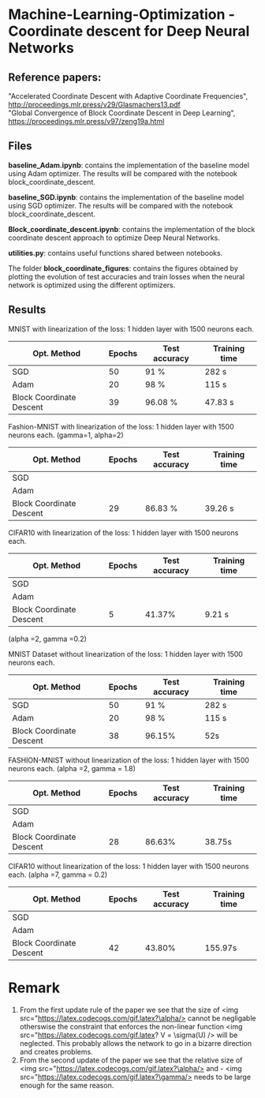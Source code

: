 # Machine-Learning-Optimization - Coordinate descent for Deep Neural Networks

## Reference papers:

"Accelerated Coordinate Descent with Adaptive Coordinate Frequencies", http://proceedings.mlr.press/v29/Glasmachers13.pdf <br />
"Global Convergence of Block Coordinate Descent in Deep Learning", https://proceedings.mlr.press/v97/zeng19a.html <br />


<!--- ## CoordinateDescent.ipynb
For the time being this file only contains the following:

1.
```python
class MultiLayerPerceptron(torch.nn.Module):
def __init__(self):

def forward(self,x):
```
This class is a definition of 3 layer perceptron with Relu activation functions and an output layer of size 10 (1 output node corresponds to 1 of the 10 digits of the mnist dataset). The class contains two functions the ***init*** function which initializes the class object and the ***forward*** function which takes an ***input x*** and produces an ***output*** by passing the input through the perceptron.

2. 
```python
def accuracy(predicted, reference):
```
The definition of the accuracy metric usable with ***Pytorch tensors*** with the following parameters:<br>
***predicted*** the predicted labels from the model<br>
***reference*** the true value of samples.

3.
```python
def train_model(model,dataset_train,dataset_test,optimizer,criterion,epochs):
```
The function used for training the model and its parameters are the following:<br>
***model*** the model we wish to train (must be implemented in pytorch)<br>
***dataset_train*** the training dataset (use pytorch dataset loader to create this see mnist example in notebook)<br>
***dataset_test*** the testing dataset (use pytorch dataset loader to create this see mnist example in notebook)<br>
***optimizer*** the optimizer (must be compatible with pytorch optim library)<br>
***criterion*** the loss metric that the optimizer uses<br>
***epochs*** the number of epochs that the optimizer should iterate over the dataset
)
--->

## Files

**baseline_Adam.ipynb**: contains the implementation of the baseline model using Adam optimizer. The results will be compared with the notebook block_coordinate_descent.

**baseline_SGD.ipynb**: contains the implementation of the baseline model using SGD optimizer. The results will be compared with the notebook block_coordinate_descent.

**Block_coordinate_descent.ipynb**: contains the implementation of the block coordinate descent approach to optimize Deep Neural Networks.

**utilities.py**: contains useful functions shared between notebooks.

The folder **block_coordinate_figures**: contains the figures obtained by plotting the evolution of test accuracies and train losses when the neural network is optimized using the different optimizers.


## Results


MNIST with linearization of the loss:
1 hidden layer with 1500 neurons each. 

|  Opt. Method | Epochs | Test accuracy | Training time |
| ----- | ----- | ----- | ----- |
| SGD   |   50    | 91 % | 282 s |
| Adam  |   20    | 98 % | 115 s |
| Block Coordinate Descent | 39 | 96.08 % | 47.83 s |




Fashion-MNIST with linearization of the loss:
1 hidden layer with 1500 neurons each.
(gamma=1, alpha=2)

|  Opt. Method | Epochs | Test accuracy | Training time |
| ----- | ----- | ----- | ----- |
| SGD   |      |     |     |
| Adam  |      |     |     |
| Block Coordinate Descent | 29 | 86.83 % | 39.26 s |


CIFAR10 with linearization of the loss:
1 hidden layer with 1500 neurons each.

|  Opt. Method | Epochs | Test accuracy | Training time |
| ----- | ----- | ----- | ----- |
| SGD   |      |     |     |
| Adam  |      |     |     |
| Block Coordinate Descent | 5 | 41.37% | 9.21 s |

(alpha =2, gamma =0.2)


MNIST Dataset without linearization of the loss:
1 hidden layer with 1500 neurons each.

|  Opt. Method | Epochs | Test accuracy | Training time |
| ----- | ----- | ----- | ----- |
| SGD   |   50    | 91 % | 282 s |
| Adam  |   20    | 98 % | 115 s |
| Block Coordinate Descent | 38 | 96.15% | 52s |

FASHION-MNIST without linearization of the loss:
1 hidden layer with 1500 neurons each.
(alpha =2, gamma = 1.8)

|  Opt. Method | Epochs | Test accuracy | Training time |
| ----- | ----- | ----- | ----- |
| SGD   |       |  |  |
| Adam  |       |  |  |
| Block Coordinate Descent | 28 | 86.63% | 38.75s |

CIFAR10 without linearization of the loss:
1 hidden layer with 1500 neurons each.
(alpha =7, gamma = 0.2)


|  Opt. Method | Epochs | Test accuracy | Training time |
| ----- | ----- | ----- | ----- |
| SGD   |       |  |  |
| Adam  |       |  |  |
| Block Coordinate Descent | 42 | 43.80% | 155.97s |

# Remark
1. From the first update rule of the paper we see that the size of <img src="https://latex.codecogs.com/gif.latex?\alpha/> cannot be negligable otherswise the constraint that enforces the non-linear function <img src="https://latex.codecogs.com/gif.latex? V = \sigma(U) /> will be neglected. This probably allows the network to go in a bizarre direction and creates problems.
2. From the second update of the paper we see that the relative size of <img src="https://latex.codecogs.com/gif.latex?\alpha/> and - <img src="https://latex.codecogs.com/gif.latex?\gamma/> needs to be large enough for the same reason.

